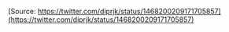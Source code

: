 [Source: https://twitter.com/diprjk/status/1468200209171705857](https://twitter.com/diprjk/status/1468200209171705857)